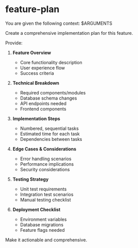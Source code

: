 # feature-plan
You are given the following context:
$ARGUMENTS

Create a comprehensive implementation plan for this feature.

Provide:
1. **Feature Overview**
   - Core functionality description
   - User experience flow
   - Success criteria

2. **Technical Breakdown**
   - Required components/modules
   - Database schema changes
   - API endpoints needed
   - Frontend components

3. **Implementation Steps**
   - Numbered, sequential tasks
   - Estimated time for each task
   - Dependencies between tasks

4. **Edge Cases & Considerations**
   - Error handling scenarios
   - Performance implications
   - Security considerations

5. **Testing Strategy**
   - Unit test requirements
   - Integration test scenarios
   - Manual testing checklist

6. **Deployment Checklist**
   - Environment variables
   - Database migrations
   - Feature flags needed

Make it actionable and comprehensive.